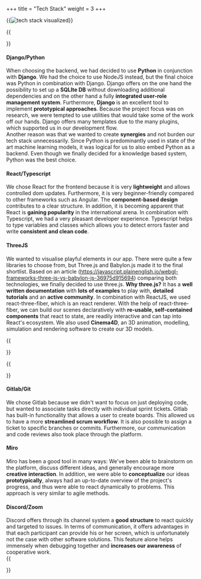+++
title = "Tech Stack"
weight = 3
+++

{{<image src="tech-stack-kiss.png" alt="tech stack visualized" caption="Our tech stack">}}

{{<section title="Tech Stack">}}
#### Django/Python
When choosing the backend, we had decided to use **Python** in conjunction with **Django**. We had the choice to use NodeJS instead, but the final choice was Python in combination with Django. Django offers on the one hand the possibility to set up a **SQLIte DB** without downloading additional dependencies and on the other hand a fully **integrated user-role management system**. Furthermore, **Django** is an excellent tool to implement **prototypical approaches**. Because the project focus was on research, we were tempted to use utilities that would take some of the work off our hands. Django offers many templates due to the many plugins, which supported us in our development flow.     
Another reason was that we wanted to create **synergies** and not burden our tech stack unnecessarily. Since Python is predominantly used in state of the art machine learning models, it was logical for us to also embed Python as a backend. Even though we finally decided for a knowledge based system, Python was the best choice.

#### React/Typescript
We chose React for the frontend because it is very **lightweight** and allows controlled dom updates. Furthermore, it is very beginner-friendly compared to other frameworks such as Angular. The **component-based design** contributes to a clear structure. In addition, it is becoming apparent that React is **gaining popularity** in the international arena. In combination with Typescript, we had a very pleasant developer experience. Typescript helps to type variables and classes which allows you to detect errors faster and write **consistent and clean code**.


#### ThreeJS
We wanted to visualise playful elements in our app. There were quite a few libraries to choose from, but Three.js and Babylon.js made it to the final shortlist. Based on an article (<a href="https://javascript.plainenglish.io/webgl-frameworks-three-js-vs-babylon-js-36975d915694">https://javascript.plainenglish.io/webgl-frameworks-three-js-vs-babylon-js-36975d915694</a>)  comparing both technologies, we finally decided to use three.js. **Why three.js?** It has a **well written documentation** with **lots of examples** to play with, **detailed tutorials** and an **active community**.  In combination with ReactJS, we used react-three-fiber, which is an react renderer. With the help of react-three-fiber, we can build our scenes declaratively with **re-usable, self-contained components** that react to state, are readily interactive and can tap into React's ecosystem.
We also used **Cinema4D**, an 3D animation, modelling, simulation and rendering software to create our 3D models.

{{</section>}}

{{<section title="Development Tools">}}
#### Gitlab/Git
We chose Gitlab because we didn't want to focus on just deploying code, but wanted to associate tasks directly with individual sprint tickets. Gitlab has built-in functionality that allows a user to create boards. This allowed us to have a more **streamlined scrum workflow**. It is also possible to assign a ticket to specific branches or commits. Furthermore, our communication and code reviews also took place through the platform. 
#### Miro
Miro has been a good tool in many ways:
 We've been able to brainstorm on the platform, discuss different ideas, and generally encourage more **creative interaction**. In addition, we were able to **conceptualize** our ideas **prototypically**, always had an up-to-date overview of the project's progress, and thus were able to react dynamically to problems. This approach is very similar to agile methods. 

#### Discord/Zoom
Discord offers through its channel system a **good structure** to react quickly and targeted to issues. In terms of communication, it offers advantages in that each participant can provide his or her screen, which is unfortunately not the case with other software solutions. This feature alone helps immensely when debugging together and **increases our awareness** of cooperative work.  
{{</section>}}
